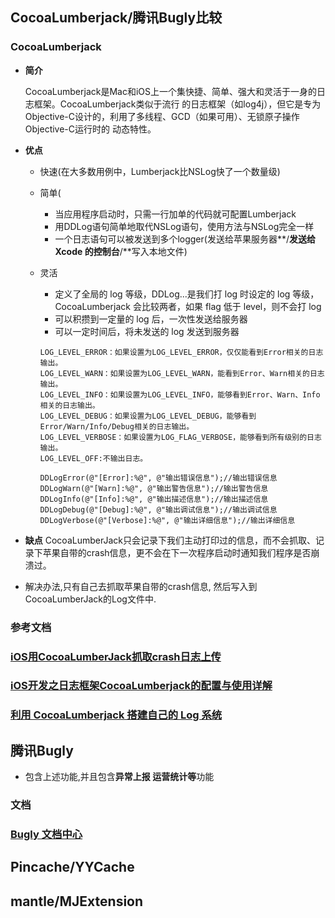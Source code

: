## CocoaLumberjack\/腾讯Bugly比较

### CocoaLumberjack

* **简介**

  CocoaLumberjack是Mac和iOS上一个集快捷、简单、强大和灵活于一身的日志框架。CocoaLumberjack类似于流行 的日志框架（如log4j），但它是专为Objective-C设计的，利用了多线程、GCD（如果可用）、无锁原子操作Objective-C运行时的 动态特性。

* **优点**

  * 快速\(在大多数用例中，Lumberjack比NSLog快了一个数量级\)
  * 简单\(
    * 当应用程序启动时，只需一行加单的代码就可配置Lumberjack
    * 用DDLog语句简单地取代NSLog语句，使用方法与NSLog完全一样
    * 一个日志语句可以被发送到多个logger\(发送给苹果服务器**\/**发送给 Xcode 的控制台**\/**写入本地文件\)

  * 灵活
    *  定义了全局的 log 等级，DDLog...是我们打 log 时设定的 log 等级，CocoaLumberjack 会比较两者，如果 flag 低于 level，则不会打 log
    * 可以积攒到一定量的 log 后，一次性发送给服务器
    * 可以一定时间后，将未发送的 log 发送到服务器

    ```objc
    LOG_LEVEL_ERROR：如果设置为LOG_LEVEL_ERROR，仅仅能看到Error相关的日志输出。
    LOG_LEVEL_WARN：如果设置为LOG_LEVEL_WARN，能看到Error、Warn相关的日志输出。
    LOG_LEVEL_INFO：如果设置为LOG_LEVEL_INFO，能够看到Error、Warn、Info相关的日志输出。
    LOG_LEVEL_DEBUG：如果设置为LOG_LEVEL_DEBUG，能够看到Error/Warn/Info/Debug相关的日志输出。
    LOG_LEVEL_VERBOSE：如果设置为LOG_FLAG_VERBOSE，能够看到所有级别的日志输出。
    LOG_LEVEL_OFF:不输出日志。

    DDLogError(@"[Error]:%@", @"输出错误信息");//输出错误信息                                             
    DDLogWarn(@"[Warn]:%@", @"输出警告信息");//输出警告信息 
    DDLogInfo(@"[Info]:%@", @"输出描述信息");//输出描述信息 
    DDLogDebug(@"[Debug]:%@", @"输出调试信息");//输出调试信息             
    DDLogVerbose(@"[Verbose]:%@", @"输出详细信息");//输出详细信息
    ```


* **缺点**
  CocoaLumberJack只会记录下我们主动打印过的信息，而不会抓取、记录下苹果自带的crash信息，更不会在下一次程序启动时通知我们程序是否崩溃过。
* 解决办法,只有自己去抓取苹果自带的crash信息, 然后写入到CocoaLumberJack的Log文件中.

### 参考文档

### [**iOS用CocoaLumberJack抓取crash日志上传**](http://www.jianshu.com/p/ea1e6b210b27)

### [iOS开发之日志框架CocoaLumberjack的配置与使用详解](http://blog.csdn.net/zhonggaorong/article/details/51656169)

### [利用 CocoaLumberjack 搭建自己的 Log 系统](http://www.cocoachina.com/ios/20150311/11300.html)



## 腾讯Bugly

* 包含上述功能,并且包含**异常上报 运营统计等**功能


### **文档**

### [Bugly 文档中心](https://bugly.qq.com/docs/)



## Pincache\/YYCache

## mantle\/MJExtension

